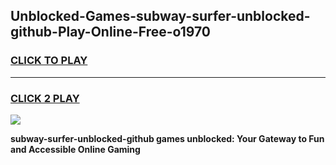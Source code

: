 
## Unblocked-Games-subway-surfer-unblocked-github-Play-Online-Free-o1970
<h3>
<a href="https://premium76.site?title=subway-surfer-unblocked-github&ref=26A">CLICK TO PLAY</a></h3>
<hr>

<h3>
<a href="https://premium76.site?title=subway-surfer-unblocked-github&ref=26A">CLICK 2 PLAY</a>
  
</h3>

<a href="https://premium76.site?title=subway-surfer-unblocked-github&ref=26A"><img src="https://clearcache.store/games.png"></a>


**subway-surfer-unblocked-github games unblocked: Your Gateway to Fun and Accessible Online Gaming**

